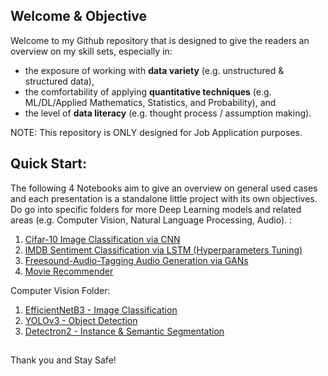 ## Welcome & Objective

Welcome to my Github repository that is designed to give the readers an overview on my skill sets, especially in: 

- the exposure of working with **data variety** (e.g. unstructured & structured data), 
- the comfortability of applying **quantitative techniques** (e.g. ML/DL/Applied Mathematics, Statistics, and Probability), and 
- the level of **data literacy** (e.g. thought process / assumption making).

NOTE: This repository is ONLY designed for Job Application purposes.

## Quick Start:

The following 4 Notebooks aim to give an overview on general used cases and each presentation is a standalone little project with its own objectives. Do go into specific folders for more Deep Learning models and related areas (e.g. Computer Vision, Natural Language Processing, Audio). :

1. [Cifar-10 Image Classification via CNN](https://github.com/kplai2020/application/blob/main/image_cnn/image_cnn.ipynb)
2. [IMDB Sentiment Classification via LSTM (Hyperparameters Tuning)](https://github.com/kplai2020/application/blob/main/nlp_lstm.ipynb)
3. [Freesound-Audio-Tagging Audio Generation via GANs](https://github.com/kplai2020/application/blob/main/audio_gan/audio_gan.ipynb)
4. [Movie Recommender](https://github.com/kplai2020/application/blob/main/recommendation_system.ipynb)

Computer Vision Folder:
1. [EfficientNetB3 - Image Classification](https://github.com/kplai2020/application/blob/main/Computer%20Vision/Image_Classification_EfficientNetB3.ipynb)
2. [YOLOv3 - Object Detection](https://github.com/kplai2020/application/blob/main/Computer%20Vision/Object_Detection_YOLOv3.ipynb)
3. [Detectron2 - Instance & Semantic Segmentation](https://github.com/kplai2020/application/blob/main/Computer%20Vision/Instance_Semantic_Segmentation_Detectron2.ipynb)

##
Thank you and Stay Safe!
